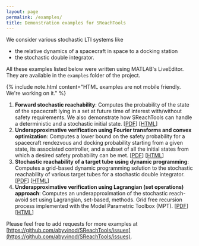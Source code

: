 ```yaml
---
layout: page
permalink: /examples/
title: Demonstration examples for SReachTools
---
```


We consider various stochastic LTI systems like

* the relative dynamics of a spacecraft in space to a docking station
* the stochastic double integrator.

All these examples listed below were written using MATLAB's LiveEditor.
They are available in the `examples` folder of the project. 

{% include note.html content="HTML examples are not mobile friendly. We're working on it." %}

1. **Forward stochastic reachability**: Computes the probability of the state of the spacecraft lying in a set at future time of interest with/without safety requirements. We also demonstrate how SReachTools can handle a deterministic and a stochastic initial state. [[PDF](https://github.com/abyvinod/SReachTools/raw/master/examples/forwardStochasticReachCWH.pdf)] [[HTML](forwardStochasticReachCWH.html)] 
1. **Underapproximative verification using Fourier transforms and convex optimization**: Computes a lower bound on the safety probability for a spacecraft rendezvous and docking probability starting from a given state, its associated controller, and a subset of all the initial states from which a desired safety probability can be met.
[[PDF](https://github.com/abyvinod/SReachTools/raw/master/examples/FtCVXUnderapproxVerifyCWH.pdf)] [[HTML](FtCVXUnderapproxVerifyCWH.html)]
1. **Stochastic reachability of a target tube using dynamic programming**: Computes a grid-based dynamic programming solution to the stochastic reachability of various target tubes for a stochastic double integrator. [[PDF](https://github.com/abyvinod/SReachTools/raw/master/examples/doubleIntegratorDynamicProgramming.pdf)] [[HTML](doubleIntegratorDynamicProgramming.html)]
1. **Underapproximative verification using Lagrangian (set operations) approach**: Computes an underapproximation of the stochastic reach-avoid set using Lagrangian, set-based, methods. Grid free recursion process implemented with the
Model Parametric Toolbox (MPT). [[PDF](https://github.com/abyvinod/SReachTools/raw/master/examples/lagrangianApproximations.pdf)] [[HTML](lagrangianApproximations.html)]

Please feel free to add requests for more examples at [https://github.com/abyvinod/SReachTools/issues](https://github.com/abyvinod/SReachTools/issues).

<!-- Add {:target="_blank"} if it is desired that the page opens in a new window.-->
